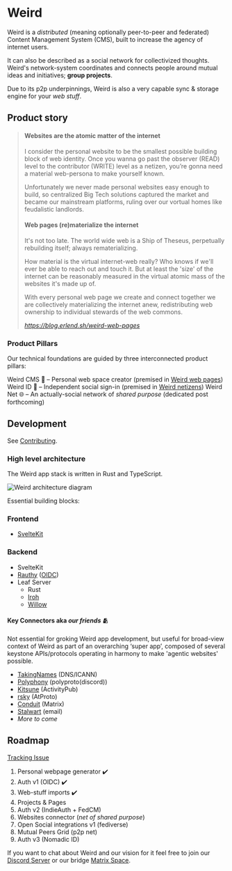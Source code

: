 # Weird

Weird is a _distributed_ (meaning optionally peer-to-peer and federated) Content Management System (CMS), built to increase the agency of internet users.

It can also be described as a social network for collectivized thoughts. Weird's network-system coordinates and connects people around mutual ideas and initiatives; **group projects**.

Due to its p2p underpinnings, Weird is also a very capable sync & storage engine for your _web stuff_.

## Product story

> #### Websites are the atomic matter of the internet
>
> I consider the personal website to be the smallest possible building block of web identity. Once you wanna go past the observer (READ) level to the contributor (WRITE) level as a netizen, you’re gonna need a material web-persona to make yourself known.
>
> Unfortunately we never made personal websites easy enough to build, so centralized Big Tech solutions captured the market and became our mainstream platforms, ruling over our vortual homes like feudalistic landlords.
>
> #### Web pages (re)materialize the internet
>
> It's not too late. The world wide web is a Ship of Theseus, perpetually rebuilding itself; always rematerializing.
>
> How material is the virtual internet-web really? Who knows if we'll ever be able to reach out and touch it. But at least the 'size' of the internet can be reasonably measured in the virtual atomic mass of the websites it's made up of.
>
> With every personal web page we create and connect together we are collectively materializing the internet anew, redistributing web ownership to individual stewards of the web commons.
>
> _https://blog.erlend.sh/weird-web-pages_

### Product Pillars

Our technical foundations are guided by three interconnected product pillars:

Weird CMS 🎨 – Personal web space creator (premised in [Weird web pages](https://blog.erlend.sh/weird-web-pages))
Weird ID 🪪 – Independent social sign-in (premised in [Weird netizens](https://blog.erlend.sh/weird-netizens))
Weird Net 🌐 – An actually-social network of _shared purpose_ (dedicated post forthcoming)

## Development

See [Contributing](./CONTRIBUTING.md#development-setup).

### High level architecture

The Weird app stack is written in Rust and TypeScript.

![Weird architecture diagram](https://raw.githubusercontent.com/muni-town/weird/main/docs/services.png)

Essential building blocks:

### Frontend

- [SvelteKit](https://kit.svelte.dev)

### Backend

- SvelteKit
- [Rauthy](https://github.com/sebadob/rauthy) ([OIDC](https://developer.okta.com/blog/2019/10/21/illustrated-guide-to-oauth-and-oidc))
- Leaf Server
  - Rust
  - [Iroh](https://n0.computer)
  - [Willow](https://n0.computer)

#### Key Connectors aka _our friends_ 🫂

Not essential for groking Weird app development, but useful for broad-view context of Weird as part of an overarching ‘super app’, composed of several keystone APIs/protocols operating in harmony to make 'agentic websites' possible.

- [TakingNames](https://takingnames.io) (DNS/ICANN)
- [Polyphony](https://github.com/polyphony-chat) (polyproto(discord))
- [Kitsune](https://github.com/kitsune-soc/kitsune) (ActivityPub)
- [rsky](https://github.com/blacksky-algorithms/rsky) (AtProto)
- [Conduit](https://conduit.rs) (Matrix)
- [Stalwart](https://stalw.art) (email)
- _More to come_

## Roadmap

[Tracking Issue](https://github.com/muni-town/weird/issues/1)

1. Personal webpage generator ✔️
2. Auth v1 (OIDC) ✔️
3. Web-stuff imports ✔️
4. Projects & Pages
5. Auth v2 (IndieAuth + FedCM)
6. Websites connector (_net of shared purpose_)
7. Open Social integrations v1 (fediverse)
8. Mutual Peers Grid (p2p net)
9. Auth v3 (Nomadic ID)

If you want to chat about Weird and our vision for it feel free to join our [Discord Server](https://discord.gg/mbQYgFVBQx) or our bridge [Matrix Space](https://matrix.to/#/##muni-town:commune.sh).
